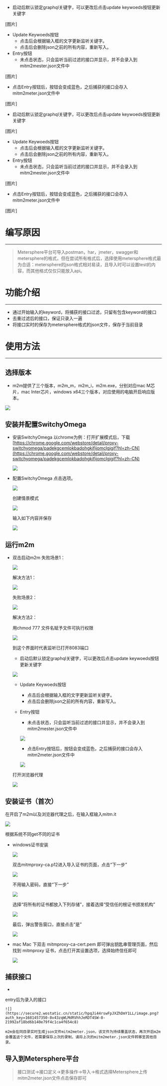 - 启动后默认锁定graphql关键字，可以更改后点击update keywoeds按钮更新关键字

[图片]

- Update Keywoeds按钮
    - 点击后会根据输入框的文字更新监听关键字。
    - 点击后会删除json之前的所有内容，重新写入。
- Entry按钮
    - 未点击状态，只会监听当前过滤的接口并显示，并不会录入到mitm2mester.json文件中

[图片]
  - 点击Entry按钮后，按钮会变成蓝色，之后捕获的接口会存入mitm2meter.json文件中

[图片]

- 启动后默认锁定graphql关键字，可以更改后点击update keywoeds按钮更新关键字

[图片]

- Update Keywoeds按钮
    - 点击后会根据输入框的文字更新监听关键字。
    - 点击后会删除json之前的所有内容，重新写入。
- Entry按钮
    - 未点击状态，只会监听当前过滤的接口并显示，并不会录入到mitm2mester.json文件中

[图片]
  - 点击Entry按钮后，按钮会变成蓝色，之后捕获的接口会存入mitm2meter.json文件中

[图片]

# 编写原因

---

> Metersphere平台可导入postman，har，jmeter，swagger和metersphere的格式，但在尝试所有格式后，选择使用metersphere格式最为合适：metersphere的json格式相对易读，且导入时可以设置test的内容，而其他格式仅仅只能放入api。

# 功能介绍

---

- 通过开始输入的keyword，将捕获的接口过滤，只留有包含keyword的接口
- 去重过滤后的接口，保证只录入一遍
- 将接口实时的保存为metersphere格式的json文件，保存于当前目录

# 使用方法

---

## 选择版本

- m2m提供了三个版本，m2m_m，m2m_i，m2m.exe，分别对应mac M芯片，mac Inter芯片，windows x64三个版本，对应使用的电脑开启响应版本。



![](https://secure2.wostatic.cn/static/tLRhYwzMFXid2Gb6imL6MY/image.png?auth_key=1681457350-6NBJzZ4pUMJc4Env5LGE2U-0-e89e9afb0d61f6fecc73a4667f21e605)

## 安装并配置SwitchyOmega

- 安装SwitchyOmega
以chrome为例：打开扩展模式后，下载[https://chrome.google.com/webstore/detail/proxy-switchyomega/padekgcemlokbadohgkifijomclgjgif?hl=zh-CN](https://chrome.google.com/webstore/detail/proxy-switchyomega/padekgcemlokbadohgkifijomclgjgif?hl=zh-CN)

    ![](https://secure2.wostatic.cn/static/9YKV5ySjAcXUh81bzBygDR/image.png?auth_key=1681457350-9Q3hERwf2x5nWUaP9Nt5g7-0-40335fdd7443931e46ecce819e7cb18d)
- 配置SwitchyOmega
点击选项。

    ![](https://secure2.wostatic.cn/static/xyikS32VaPCK4PMLhhyNqY/image.png?auth_key=1681457350-upYTzGVLYEQvY5f9817DVa-0-c1fa2ff66ef29f56f57c3cfd76a6ad33)

    创建情景模式

    ![](https://secure2.wostatic.cn/static/cxCHQXrBFZXR2UhaTT2xoJ/image.png?auth_key=1681457350-mWvkjk4MP6QAQedZLgsALw-0-a06441cd9bc703baf51dad13d7b22698)

    输入如下内容并保存

    ![](https://secure2.wostatic.cn/static/v5SUR38zRNcs1w6KXqf1oH/image.png?auth_key=1681457350-qPbn7NHrCwEfyz7oWL41bG-0-3ccfae573915305fb3fce66324a3c33d)

## 运行m2m

- 双击启动m2m
失败场景1：

    ![](https://secure2.wostatic.cn/static/gYrCxEJ7mN4Ska4qns9eCS/1680238494062.jpg?auth_key=1681457350-ic1hEJxbzk9PjVDKVq8xU2-0-0f9036b5d6281a6fa21b0fc322f1bcfe)

    解决方法1：

    ![](https://secure2.wostatic.cn/static/9VyiGenYQz4SATZKDDwk4Z/image.png?auth_key=1681457350-fweiG5Nn8u43BN4wAtj3bZ-0-be48123c4d675aeabc536cdb865fabfa)

    失败场景2：

    ![](https://secure2.wostatic.cn/static/7bFJfoTVEQLRcU7pb44BKR/image.png?auth_key=1681457350-rx4qHkva3uxC89AbW5za8S-0-ca2d707a4bb6e3bc0dd53ccc8140c5dc)

    解决方法2：

    用chmod 777 文件名赋予文件可执行权限

    ![](https://secure2.wostatic.cn/static/feMUmp3kCycTa81L7tC99p/image.png?auth_key=1681457350-5pGGWrqmPU2S7iaSSE6RWw-0-283dde6cb8488c8bbb28b766bef4c426)

    到这个界面时代表监听已打开8083端口

    - 启动后默认锁定graphql关键字，可以更改后点击update keywoeds按钮更新关键字

    ![](https://teletraan.feishu.cn/space/api/box/stream/download/asynccode/?code=NWYwYjY2ZmRhMWRhYjdmMWJjN2Y1YWU2YzU2MTdmYzZfM29vUEpvR2lHcE9IRWpGVmRXY0FBOGprcEl4bnBWV3hfVG9rZW46QTFqRmJRMTBCb1l3MEN4YVZDR2NoUlhqbk1oXzE2ODE0NTczODQ6MTY4MTQ2MDk4NF9WNA)

    - Update Keywoeds按钮
        - 点击后会根据输入框的文字更新监听关键字。
        - 点击后会删除json之前的所有内容，重新写入。
    - Entry按钮
        - 未点击状态，只会监听当前过滤的接口并显示，并不会录入到mitm2mester.json文件中

        ![](https://teletraan.feishu.cn/space/api/box/stream/download/asynccode/?code=MDZlZTg1YzIzMzM1ZTE2MjJhMzEzYzQzMjlmYmNjODhfZUQ4bUNoRlFUUkR0RUVNYTIzekVEMGo2UlpMczg5V0lfVG9rZW46UFRNYWJkT0pZb0o0Vmh4a3d3S2NHWk9vblBoXzE2ODE0NTczODQ6MTY4MTQ2MDk4NF9WNA)

        - 点击Entry按钮后，按钮会变成蓝色，之后捕获的接口会存入mitm2meter.json文件中

        ![](https://teletraan.feishu.cn/space/api/box/stream/download/asynccode/?code=YmMxYTUyNjRmZDE2NmY0OGE2M2IxZGVkZmViM2NkOTVfSnZmbXpVTG5udWFGWFFWRTBXZGhiUlBSc0ZEalRUYmRfVG9rZW46TjN0eGJFeTA0b2ZvQld4ZWtSY2NkdGt6bjdnXzE2ODE0NTczODQ6MTY4MTQ2MDk4NF9WNA)

    打开浏览器代理

    ![](https://secure2.wostatic.cn/static/fJYPVfQtpoYLQ59312juPM/image.png?auth_key=1681457350-kfsQ5MuTFp4JUCrxTdYaiM-0-e4f39087f3f5fdd73da25a725a9178fe)

## 安装证书（首次）

在开启了m2m以及浏览器代理之后，在输入框输入mitm.it

![](https://secure2.wostatic.cn/static/fZZpdF8GXYh7Uc6WUJGimj/image.png?auth_key=1681457350-9cj2ncG9gzfRcg6wJvme1C-0-d222d53e5724b3bdb541c07269d683ef)

根据系统不同get不同的证书

-  windows证书安装



    ![](https://secure2.wostatic.cn/static/4nVnvKDVJKXzKBaLb8YPye/image.png?auth_key=1681457350-ePAGF1qR1KHvqdaGBJDbo5-0-ca94fd2f722122a9d7f8287b9aac8ba9)

    双击mitmproxy-ca.p12进入导入证书的页面，点击“下一步”

    ![](https://secure2.wostatic.cn/static/cDJvbXFDsS96jTAvcjt7sY/image.png?auth_key=1681457350-j6LxdmFsc3rMU6mJNbqvKY-0-19dc7a2838a9de9c80fb9f085e0b60fe)

    不用输入密码，直接“下一步”

    ![](https://secure2.wostatic.cn/static/2UkjZEfmaf6XGNTc1VFzPh/image.png?auth_key=1681457350-bcRLqF5cVFAq72GQLGopuv-0-11629c99dc18f6b3810475734fc66a9c)

    选择“将所有的证书都放入下列存储”，接着选择“受信任的根证书颁发机构”

    ![](https://secure2.wostatic.cn/static/6HpEQPEeEog1aYq9ux2E5S/image.png?auth_key=1681457350-azoDSUksDQfsFwGAoQDQcD-0-c01151f6cc7e28ee6599329bfb3f1545)

    最后，弹出警告窗口，直接点击“是”

    ![](https://secure2.wostatic.cn/static/sCeeji2z728zFfkogD15X7/image.png?auth_key=1681457350-uyXr2GGUpcAZPXv8Ev7Fc6-0-154ecba3c7f3a9500c2765789ae1f001)
- mac
Mac 下双击 mitmproxy-ca-cert.pem 即可弹出钥匙串管理页面，然后找到 mitmproxy 证书，点击打开其设置选项，选择始终信任即可

    ![](https://secure2.wostatic.cn/static/hi3Shkt1YA2D2ZafCowT1t/image.png?auth_key=1681457350-sVbc45tBen1Ndh8TJPQk3Q-0-c13bf4c84f6aba432fb36f05f3c06ae5)

## 捕获接口

- 
entry后为录入的接口

    ![](https://secure2.wostatic.cn/static/hpqJi44rswFpJXZhDmY1LL/image.png?auth_key=1681457350-8v43zqWLMdRVhhJeRDT4SW-0-21992af18bd6b140e79f4c1ca4f654c8)

    m2m会在同目录实时生成json文件mitm2meter.json，该文件为持续覆盖状态，再次开启m2m会覆盖这个文件，若需要保存上次的录制，请将上次的mitm2meter.json文件转移至其他目录。



## 导入到Metersphere平台

> 接口测试→接口定义→更多操作→导入→格式选择Metersphere上传mitm2meter.json文件点击保存即可



